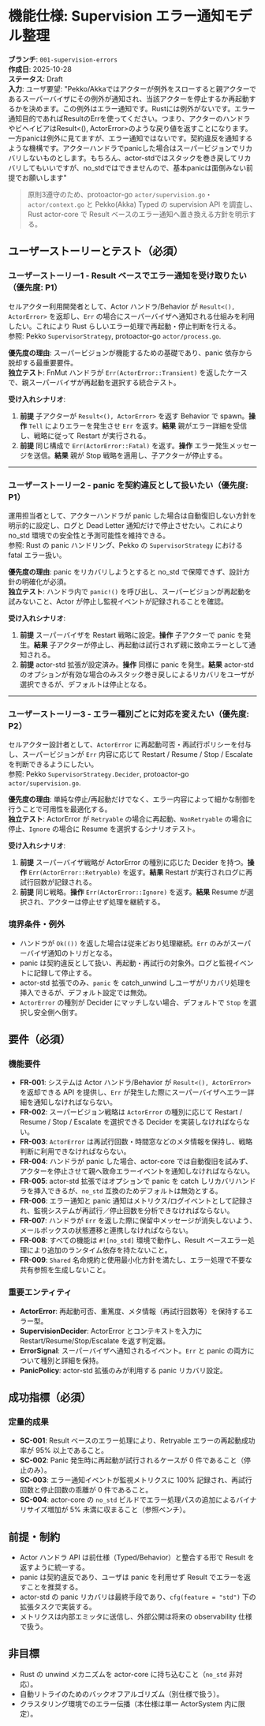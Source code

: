 # 機能仕様: Supervision エラー通知モデル整理

**ブランチ**: `001-supervision-errors`  
**作成日**: 2025-10-28  
**ステータス**: Draft  
**入力**: ユーザ要望: "Pekko/Akkaではアクターが例外をスローすると親アクターであるスーパーバイザにその例外が通知され、当該アクターを停止するか再起動するかを決めます。この例外はエラー通知です。Rustには例外がないです。エラー通知目的であればResultのErrを使ってください。つまり、アクターのハンドラやビヘイビアはResult<(), ActorError>のような戻り値を返すことになります。一方panicは例外に見てますが、エラー通知ではないです。契約違反を通知するような機構です。アクターハンドラでpanicした場合はスーパービジョンでリカバリしないものとします。もちろん、actor-stdではスタックを巻き戻してリカバリしてもいいですが、no_stdではできませんので、基本panicは面倒みない前提でお願いします"

> 原則3遵守のため、protoactor-go `actor/supervision.go`・`actor/context.go` と Pekko(Akka) Typed の supervision API を調査し、Rust actor-core で Result ベースのエラー通知へ置き換える方針を明示する。

## ユーザーストーリーとテスト（必須）

### ユーザーストーリー1 - Result ベースでエラー通知を受け取りたい（優先度: P1）

セルアクター利用開発者として、Actor ハンドラ/Behavior が `Result<(), ActorError>` を返却し、`Err` の場合にスーパーバイザへ通知される仕組みを利用したい。これにより Rust らしいエラー処理で再起動・停止判断を行える。  
参照: Pekko `SupervisorStrategy`, protoactor-go `actor/process.go`.

**優先度の理由**: スーパービジョンが機能するための基礎であり、panic 依存から脱却する最重要要件。  
**独立テスト**: FnMut ハンドラが `Err(ActorError::Transient)` を返したケースで、親スーパーバイザが再起動を選択する統合テスト。

**受け入れシナリオ**:

1. **前提** 子アクターが `Result<(), ActorError>` を返す Behavior で spawn。**操作** `Tell` によりエラーを発生させ `Err` を返す。**結果** 親がエラー詳細を受信し、戦略に従って Restart が実行される。  
2. **前提** 同じ構成で `Err(ActorError::Fatal)` を返す。**操作** エラー発生メッセージを送信。**結果** 親が Stop 戦略を適用し、子アクターが停止する。

---

### ユーザーストーリー2 - panic を契約違反として扱いたい（優先度: P1）

運用担当者として、アクターハンドラが panic した場合は自動復旧しない方針を明示的に設定し、ログと Dead Letter 通知だけで停止させたい。これにより no_std 環境での安全性と予測可能性を維持できる。  
参照: Rust の panic ハンドリング、Pekko の `SupervisorStrategy` における fatal エラー扱い。

**優先度の理由**: panic をリカバリしようとすると no_std で保障できず、設計方針の明確化が必須。  
**独立テスト**: ハンドラ内で `panic!()` を呼び出し、スーパービジョンが再起動を試みないこと、Actor が停止し監視イベントが記録されることを確認。

**受け入れシナリオ**:

1. **前提** スーパーバイザを Restart 戦略に設定。**操作** 子アクターで panic を発生。**結果** 子アクターが停止し、再起動は試行されず親に致命エラーとして通知される。  
2. **前提** actor-std 拡張が設定済み。**操作** 同様に panic を発生。**結果** actor-std のオプションが有効な場合のみスタック巻き戻しによるリカバリをユーザが選択できるが、デフォルトは停止となる。

---

### ユーザーストーリー3 - エラー種別ごとに対応を変えたい（優先度: P2）

セルアクター設計者として、`ActorError` に再起動可否・再試行ポリシーを付与し、スーパービジョンが `Err` 内容に応じて Restart / Resume / Stop / Escalate を判断できるようにしたい。  
参照: Pekko `SupervisorStrategy.Decider`, protoactor-go `actor/supervision.go`.

**優先度の理由**: 単純な停止/再起動だけでなく、エラー内容によって細かな制御を行うことで可用性を最適化する。  
**独立テスト**: ActorError が `Retryable` の場合に再起動、`NonRetryable` の場合に停止、`Ignore` の場合に Resume を選択するシナリオテスト。

**受け入れシナリオ**:

1. **前提** スーパーバイザ戦略が ActorError の種別に応じた Decider を持つ。**操作** `Err(ActorError::Retryable)` を返す。**結果** Restart が実行されログに再試行回数が記録される。  
2. **前提** 同じ戦略。**操作** `Err(ActorError::Ignore)` を返す。**結果** Resume が選択され、アクターは停止せず処理を継続する。

### 境界条件・例外

- ハンドラが `Ok(())` を返した場合は従来どおり処理継続。`Err` のみがスーパーバイザ通知のトリガとなる。  
- panic は契約違反として扱い、再起動・再試行の対象外。ログと監視イベントに記録して停止する。  
- actor-std 拡張でのみ、`panic` を catch_unwind しユーザがリカバリ処理を挿入できるが、デフォルト設定では無効。  
- `ActorError` の種別が Decider にマッチしない場合、デフォルトで `Stop` を選択し安全側へ倒す。  

## 要件（必須）

### 機能要件

- **FR-001**: システムは Actor ハンドラ/Behavior が `Result<(), ActorError>` を返却できる API を提供し、`Err` が発生した際にスーパーバイザへエラー詳細を通知しなければならない。  
- **FR-002**: スーパービジョン戦略は `ActorError` の種別に応じて Restart / Resume / Stop / Escalate を選択できる Decider を実装しなければならない。  
- **FR-003**: `ActorError` は再試行回数・時間窓などのメタ情報を保持し、戦略判断に利用できなければならない。  
- **FR-004**: ハンドラが panic した場合、actor-core では自動復旧を試みず、アクターを停止させて親へ致命エラーイベントを通知しなければならない。  
- **FR-005**: actor-std 拡張ではオプションで panic を catch しリカバリハンドラを挿入できるが、`no_std` 互換のためデフォルトは無効とする。  
- **FR-006**: エラー通知と panic 通知はメトリクス/ログイベントとして記録され、監視システムが再試行／停止回数を分析できなければならない。  
- **FR-007**: ハンドラが `Err` を返した際に保留中メッセージが消失しないよう、メールボックスの状態遷移と連携しなければならない。  
- **FR-008**: すべての機能は `#![no_std]` 環境で動作し、Result ベースエラー処理により追加のランタイム依存を持たないこと。  
- **FR-009**: `Shared` 名命規約と使用最小化方針を満たし、エラー処理で不要な共有参照を生成しないこと。  

### 重要エンティティ

- **ActorError**: 再起動可否、重篤度、メタ情報（再試行回数等）を保持するエラー型。  
- **SupervisionDecider**: ActorError とコンテキストを入力に Restart/Resume/Stop/Escalate を返す判定器。  
- **ErrorSignal**: スーパーバイザへ通知されるイベント。`Err` と panic の両方について種別と詳細を保持。  
- **PanicPolicy**: actor-std 拡張のみが利用する panic リカバリ設定。  

## 成功指標（必須）

### 定量的成果

- **SC-001**: Result ベースのエラー処理により、Retryable エラーの再起動成功率が 95% 以上であること。  
- **SC-002**: Panic 発生時に再起動が試行されるケースが 0 件であること（停止のみ）。  
- **SC-003**: エラー通知イベントが監視メトリクスに 100% 記録され、再試行回数と停止回数の乖離が 0 件であること。  
- **SC-004**: actor-core の `no_std` ビルドでエラー処理パスの追加によるバイナリサイズ増加が 5% 未満に収まること（参照ベンチ）。  

## 前提・制約

- Actor ハンドラ API は前仕様（Typed/Behavior）と整合する形で Result を返すように統一する。  
- panic は契約違反であり、ユーザは panic を利用せず Result でエラーを返すことを推奨する。  
- actor-std の panic リカバリは最終手段であり、`cfg(feature = "std")` 下の拡張タスクで実装する。  
- メトリクスは内部エミッタに送信し、外部公開は将来の observability 仕様で扱う。  

## 非目標

- Rust の unwind メカニズムを actor-core に持ち込むこと（`no_std` 非対応）。  
- 自動リトライのためのバックオフアルゴリズム（別仕様で扱う）。  
- クラスタリング環境でのエラー伝播（本仕様は単一 ActorSystem 内に限定）。  
